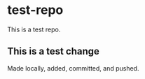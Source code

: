 # test-repo
This is a test repo.

## This is a test change
Made locally, added, committed, and pushed.
